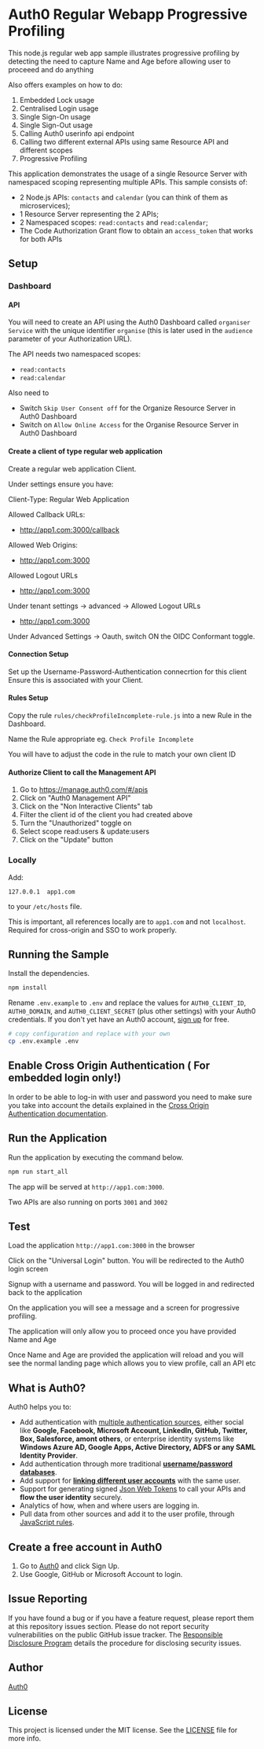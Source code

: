 # Auth0 Regular Webapp Progressive Profiling

This node.js regular web app sample illustrates progressive profiling by detecting the need
to capture Name and Age before allowing user to proceeed and do anything

Also offers examples on how to do:

1. Embedded Lock usage
2. Centralised Login usage
4. Single Sign-On usage
5. Single Sign-Out usage
6. Calling Auth0 userinfo api endpoint
7. Calling two different external APIs using same Resource API and different scopes
8. Progressive Profiling

This application demonstrates the usage of a single Resource Server with
namespaced scoping representing multiple APIs. This sample consists of:

- 2 Node.js APIs: `contacts` and `calendar` (you can think of them as microservices);
- 1 Resource Server representing the 2 APIs;
- 2 Namespaced scopes: `read:contacts` and `read:calendar`;
- The Code Authorization Grant flow to obtain an `access_token` that works for both APIs


## Setup

### Dashboard

#### API

You will need to create an API using the Auth0 Dashboard called `organiser
Service` with the unique identifier `organise` (this is later used in the
`audience` parameter of your Authorization URL).

The API needs two namespaced scopes:

* `read:contacts`
* `read:calendar`

Also need to 

- Switch `Skip User Consent off` for the Organize Resource Server in Auth0 Dashboard
- Switch on `Allow Online Access` for the Organise Resource Server in Auth0 Dashboard


#### Create a client of type regular web application

Create a regular web application Client.

Under settings ensure you have:

Client-Type: Regular Web Application 

Allowed Callback URLs:
 - http://app1.com:3000/callback

Allowed Web Origins:
 - http://app1.com:3000

Allowed Logout URLs
 - http://app1.com:3000

Under tenant settings -> advanced -> Allowed Logout URLs
 - http://app1.com:3000

Under Advanced Settings -> Oauth, switch ON the OIDC Conformant toggle.

#### Connection Setup

Set up the Username-Password-Authentication connecrtion for this client
Ensure this is associated with your Client.


#### Rules Setup

Copy the rule `rules/checkProfileIncomplete-rule.js` into a new Rule in the Dashboard.

Name the Rule appropriate eg. `Check Profile Incomplete`

You will have to adjust the code in the rule to match your own client ID

#### Authorize Client to call the Management API

1. Go to https://manage.auth0.com/#/apis
2. Click on "Auth0 Management API"
3. Click on the "Non Interactive Clients" tab
4. Filter the client id of the client you had created above
5. Turn the "Unauthorized" toggle on
6. Select scope read:users & update:users
7. Click on the "Update" button

### Locally

Add:

```
127.0.0.1  app1.com
```

to your `/etc/hosts` file.

This is important, all references locally are to `app1.com` and not `localhost`.
Required for cross-origin and SSO to work properly.


## Running the Sample

Install the dependencies.

```bash
npm install
```

Rename `.env.example` to `.env` and replace the values for `AUTH0_CLIENT_ID`,
`AUTH0_DOMAIN`, and `AUTH0_CLIENT_SECRET` (plus other settings) with your Auth0
credentials.  If you don't yet have an Auth0 account, [sign
up](https://auth0.com/signup) for free.

```bash
# copy configuration and replace with your own
cp .env.example .env
```

## Enable Cross Origin Authentication ( For embedded login only!)

In order to be able to log-in with user and password you need to make sure you
take into account the details explained in the [Cross Origin Authentication
documentation](https://auth0.com/docs/cross-origin-authentication). 


## Run the Application

Run the application by executing the command below.

```bash
npm run start_all
```

The app will be served at `http://app1.com:3000`.

Two APIs are also running on ports `3001` and `3002`


## Test

Load the application `http://app1.com:3000` in the browser

Click on the "Universal Login" button. You will be redirected to the Auth0 login screen

Signup with a username and password. You will be logged in and redirected back to the application

On the application you will see a message and a screen for progressive profiling. 

The application will only allow you to proceed once you have provided Name and Age

Once Name and Age are provided the application will reload and you will see the normal landing page which allows you to view profile, call an API etc

 

## What is Auth0?

Auth0 helps you to:

* Add authentication with [multiple authentication sources](https://docs.auth0.com/identityproviders), either social like **Google, Facebook, Microsoft Account, LinkedIn, GitHub, Twitter, Box, Salesforce, amont others**, or enterprise identity systems like **Windows Azure AD, Google Apps, Active Directory, ADFS or any SAML Identity Provider**.
* Add authentication through more traditional **[username/password databases](https://docs.auth0.com/mysql-connection-tutorial)**.
* Add support for **[linking different user accounts](https://docs.auth0.com/link-accounts)** with the same user.
* Support for generating signed [Json Web Tokens](https://docs.auth0.com/jwt) to call your APIs and **flow the user identity** securely.
* Analytics of how, when and where users are logging in.
* Pull data from other sources and add it to the user profile, through [JavaScript rules](https://docs.auth0.com/rules).

## Create a free account in Auth0

1. Go to [Auth0](https://auth0.com) and click Sign Up.
2. Use Google, GitHub or Microsoft Account to login.

## Issue Reporting

If you have found a bug or if you have a feature request, please report them at this repository issues section. Please do not report security vulnerabilities on the public GitHub issue tracker. The [Responsible Disclosure Program](https://auth0.com/whitehat) details the procedure for disclosing security issues.

## Author

[Auth0](auth0.com)

## License

This project is licensed under the MIT license. See the [LICENSE](LICENSE) file for more info.
